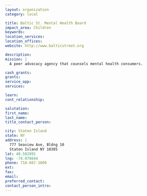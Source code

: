 ```yaml
---
layout: organization
category: local

title: Baltic St. Mental Health Board
impact_area: Children
keywords: 
location_services: 
location_offices: 
website: http://www.balticstreet.org

description: 
mission: |
  A peer advocacy agency that counsels mental health consumers.

cash_grants: 
grants: 
service_opp: 
services: 

learn: 
cont_relationship: 

salutation: 
first_name: 
last_name: 
title_contact_person: 

city: Staten Island
state: NY
address: |
  777 Seaview Ave, Bldng 10     
  Staten Island NY 10305
lat: 40.582891
lng: -74.078644
phone: 718-667-1609
ext: 
fax: 
email: 
preferred_contact: 
contact_person_intro: 
---
```

